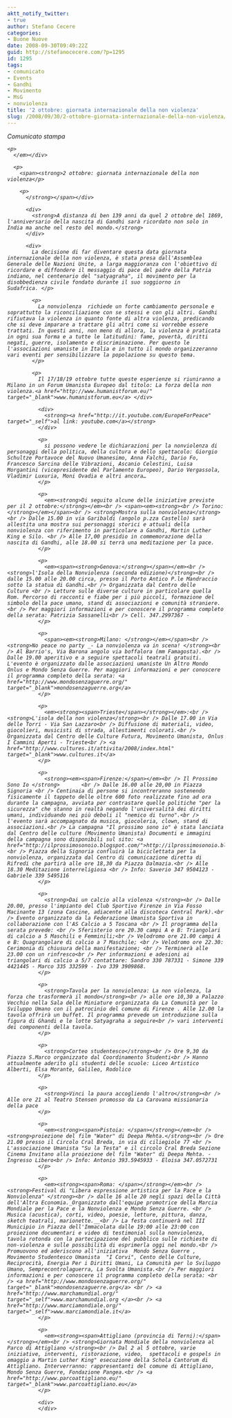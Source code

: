 ```yaml
---
aktt_notify_twitter:
- true
author: Stefano Cecere
categories:
- Buone Nuove
date: 2008-09-30T09:49:22Z
guid: http://stefanocecere.com/?p=1295
id: 1295
tags:
- comunicato
- Events
- Gandhi
- Movimento
- MsG
- nonviolenza
title: '2 ottobre: giornata internazionale della non violenza'
slug: /2008/09/30/2-ottobre-giornata-internazionale-della-non-violenza/
---
```


<div>
  <div>
    <em>Comunicato stampa</p> 
    
    <p>
      </em></div> 
      
      <p>
        <span><strong>2 ottobre: giornata internazionale della non violenza</p> 
        
        <p>
          </strong></span></div> 
          
          <div>
            <strong>A distanza di ben 139 anni da quel 2 ottobre del 1869, l'anniversario della nascita di Gandhi sarà ricordato non solo in India ma anche nel resto del mondo.</strong>
          </div>
          
          <div>
            La decisione di far diventare questa data giornata internazionale della non violenza, è stata presa dall'Assemblea Generale delle Nazioni Unite, a larga maggioranza con l'obiettivo di ricordare e diffondere il messaggio di pace del padre della Patria indiano, nel centenario del "satyagraha", il movimento per la disobbedienza civile fondato durante il suo soggiorno in Sudafrica. </p> 
            
            <p>
              La nonviolenza  richiede un forte cambiamento personale e soprattutto la riconciliazione con se stessi e con gli altri. Gandhi rifiutava la violenza in quanto fonte di altra violenza, predicando che si deve imparare a trattare gli altri come si vorrebbe essere trattati. In questi anni, non meno di allora, la violenza è praticata in ogni sua forma e a tutte le latitudini: fame, povertà, diritti negati, guerre, isolamento e discriminazione. Per questo le l'associazioni umaniste in Italia e in tutto il mondo organizzeranno vari eventi per sensibilizzare la popolazione su questo tema.
            </p>
            
            <p>
              Il 17/18/19 ottobre tutte queste esperienze si riuniranno a Milano in un Forum Umanista Europeo dal titolo: La forza della non violenza.<a href="http://www.humanistforum.eu/" target="_blank">www.humanistforum.eu</a> </div> 
              
              <div>
                <strong><a href="http://it.youtube.com/EuropeForPeace" target="_self">al link: youtube.com</a></strong> 
              </div>
              
              <p>
                si possono vedere le dichiarazioni per la nonviolenza di personaggi della politica, della cultura e dello spettacolo: Giorgio Schultze Portavoce del Nuovo Umanesimo, Anna Falchi, Dario Fo, Francesco Sarcina delle Vibrazioni, Ascanio Celestini, Luisa Morgantini (vicepresidente del Parlamento Europeo), Dario Vergassola, Vladimir Luxuria, Moni Ovadia e altri ancora…
              </p>
              
              <p>
                <em><strong>Di seguito alcune delle iniziative previste per il 2 ottobre:</strong></em><br /> <span><em><strong><br /> Torino:</strong></em></span><br /> <strong>Mostra sulla nonviolenza</strong><br /> Dalle 15.00 in via Garibaldi (angolo p.zza Castello) sarà allestita una mostra sui personaggi storici e attuali della nonviolenza con riferimento in particolare a Gandhi, Martin Luther King e Silo. <br /> Alle 17,00 presidio in commemorazione della nascita di Gandhi, alle 18.00 si terrà una meditazione per la pace.
              </p>
              
              <p>
                <em><span><strong>Genova:</strong></span></em><br /> <strong>l'Isola della Nonviolenza (seconda edizione)</strong><br /> dalle 15.00 alle 20.00 circa, presso il Porto Antico P.le Mandraccio sotto la statua di Gandhi.<br /> Organizzata dal Centro delle Culture <br /> Letture sulle diverse culture in particolare quella Rom. Percorso di racconti e fiabe per i più piccoli, formazione del simbolo della pace umano, stand di associazioni e comunità straniere.<br /> Per maggiori informazioni e per conoscere il programma completo della serata: Patrizia Sassanelli<br /> Cell. 347.2997367 -
              </p>
              
              <p>
                <span><em><strong>Milano: </strong></em></span><br /> <strong>No peace no party _- La nonviolenza va in scena! </strong><br /> Al Barrio's, Via Barona angolo via boffalora (mm Famagosta).<br /> Dalle 19.00 aperitivo e a seguire spettacoli teatrali gratuiti. L'evento è organizzato dalle associazioni umaniste Un Altro Mondo Onlus e Mondo Senza Guerre. Per maggiori informazioni e per conoscere il programma completo della serata: <a href="http://www.mondosenzaguerre.org/" target="_blank">mondosenzaguerre.org</a> 
              </p>
              
              <p>
                <em><strong><span>Trieste</span></strong></em>:<br /> <strong>L'isola della non violenza</strong><br /> Dalle 17.00 in Via delle Torri - Via San Lazzaro<br /> Diffusione di materiali, video, giocolieri, musicisti di strada, allestimenti colorati.<br /> Organizzata dal Centro delle Culture Futura, Movimento Umanista, Onlus I Cammini Aperti - Trieste<br /> <a href="http://www.cultures.it/attivita/2008/index.html" target="_blank">www.cultures.it</a> 
              </p>
              
              <p>
                <strong><em><span>Firenze:</span></em><br /> Il Prossimo Sono Io </strong>       <br /> Dalle 16.00 alle 20,00 in Piazza Signoria <br /> Centinaia di persone si incontreranno sostenendo fisicamente il tappeto delle oltre 600 foto realizzate fino ad ora durante la campagna, avviata per contrastare quelle politiche "per la sicurezza" che stanno in realtà negando l'universalità dei diritti umani, individuando nei più deboli il "nemico di turno".<br /> l'evento sarà accompagnato da musica, giocoleria, clown, stand di associazioni.<br /> La campagna "Il prossimo sono io" è stata lanciata dal Centro delle culture (Movimento Umanista) Documenti e immagini della campagna sono disponibili sul sito: <a href="http://ilprossimosonoio.blogspot.com/">http://ilprossimosonoio.blogspot.com</a>.<br /> Piazza della Signoria confluirà la biciclettata per la nonviolenza, organizzata dal Centro di comunicazione diretta di Rifredi che partirà alle ore 18,30 da Piazza Dalmazia.<br /> Alle 18.30 Meditazione interreligiosa <br /> Info: Saverio 347 9504123 - Gabriele 339 5495116
              </p>
              
              <p>
                <strong>Dai un calcio alla violenza </strong><br /> Dalle 20.00, presso l'impianto del Club Sportivo Firenze in Via Fosso Macinante 13 (zona Cascine, adiacente alla discoteca Central Park).<br /> Evento organizzato da la Federazione Umanista Sportiva in collaborazione con l'AS Calcio a 5 Toscana <br /> Il programma della serata prevede: <br /> Sferisterio ore 20.30 campi A e B: Triangolari di calcio a 5 Maschili e Femminili;<br /> Velodromo ore 21.00 campi A e B: Quagrangolare di calcio a 7 Maschile; <br /> Velodromo ore 22.30: Cerimonia di chiusura della manifestazione; <br /> Terminerà alle 23.00 con un rinfresco<br /> Per informazioni e adesioni ai triangolari di calcio a 5/7 contattare: Sandro 330 787331 - Simone 339 4421445 - Marco 335 332599 - Ivo 339 3909868.
              </p>
              
              <p>
                <strong>Tavola per la nonviolenza: La non violenza, la forza che trasformerà il mondo</strong><br /> alle ore 10,30 a Palazzo Vecchio nella Sala delle Miniature organizzata da La Comunità per lo Sviluppo Umano con il patrocinio del comune di Firenze . Alle 12.00 la tavola offrirà un buffet. Il programma prevede un introduzione sulla figura di Ghandi e le lotte Satyagraha a seguire<br /> vari interventi dei componenti della tavola. 
              </p>
              
              <p>
                <strong>Corteo studentesco</strong><br /> Ore 9,30 da Piazza S.Marco organizzato dal Coordinamento Studenti<br /> Hanno attualmente aderito gli studenti delle scuole: Liceo Artistico Alberti, Elsa Morante, Galileo, Rodolico
              </p>
              
              <p>
                <strong>Vinci la paura accogliendo l'altro</strong><br /> Alle ore 21 al Teatro Stensen promosso da La Carovana missionaria della pace
              </p>
              
              <p>
                <em><strong><span>Pistoia: </span></strong></em><br /> <strong>proiezione del film "Water" di Deepa Mehta.</strong><br /> Ore 21.00 presso il Circolo Cral Breda, in via di ciliegiole 77 <br /> L'associazione Umanista "Su la Testa" e il circolo Cral Breda Sezione Cinema Invitano alla proiezione del film "Water" di Deepa Mehta. - Ingresso Libero<br /> Info: Antonio 393.5945933 - Eloisa 347.0572731 
              </p>
              
              <p>
                <em><strong><span>Roma: </span></strong></em><br /> <strong>Festival di "Libera espressione artistica per la Pace e la Nonviolenza" </strong><br /> dalle 16 alle 20 negli spazi della Città dell'Altra Economia._Organizzato dall'equipe promotrice della Marcia Mondiale per la Pace e la Nonviolenza e Mondo Senza Guerre. <br /> Musica (acustica), corti, video, poesie, letture, pittura, danza, sketch teatrali, marionette.__<br /> La festa continuerà nel III Municipio in Piazza dell'Immacolata dalle 19:00 alle 23:00 con proiezione documentari e video di testimonial sulla nonviolenza, tavola rotonda con la partecipazione del pubblico sulle richieste di non-violenza e sulle possibilità di esprimerla oggi nel mondo.<br /> Promuovono ed aderiscono all'iniziativa  Mondo Senza Guerre , Movimento Studentesco Umanista  "I Corvi", Cento delle Culture, Reciprocità, Energia Per i Diritti Umani, La Comunità per lo Sviluppo Umano, Semprecontrolaguerra, La Svolta Umanista.<br /> Per maggiori informazioni e per conoscere il programma completo della serata: <br /> <a href="http://www.mondosenzaguerre.org/" target="_blank">mondosenzaguerre.org</a> <br /> <a href="http://www.marchamundial.org/" target="_self">www.marchamundial.org </a><br /> <a href="http://www.marciamondiale.org/" target="_self">www.marciamondiale.it</a> 
              </p>
              
              <p>
                <em><strong><span>Attigliano (provincia di Terni):</span></strong></em><br /> <strong>Giornata Mondiale della nonviolenza al Parco di Attigliano </strong><br /> Dal 2 al 5 ottobre, varie iniziative, interventi, ristorazione, video,  spettacoli e gospels in omaggio a Martin Luther King" esecuzione della Schola Cantorum di Attigliano. Interverranno: rappresentanti del comune di Attigliano, Mondo Senza Guerre, Fondazione Pangea.<br /> <a href="http://www.parcoattigliano.eu/" target="_blank">www.parcoattigliano.eu</a> 
              </p>
              
              <div>
              </div>
